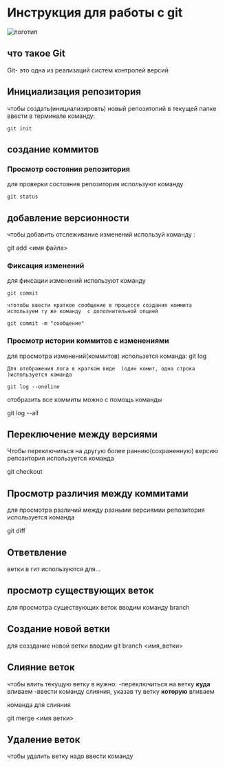 # **Инструкция для работы с git**

![логотип](geak.jpg)
## что такое Git

Git- это одна из реализаций систем контролей версий

## Инициализация  репозитория

чтобы создать(инициализировть) новый  репозитопий в текущей папке ввести в терминале команду:

    git init

## создание коммитов    

### Просмотр состояния репозитория

для проверки состояния репозитория используют команду 

    git status

## добавление версионности

чтобы добавить отслеживание изменений  используй команду : 

git add <имя файла>

### Фиксация изменений 

для фиксации изменений используют команду 

    git commit

    чтотобы ввести краткое сообщение в процессе создания коммита используем ту же команду  с дополнительной опцией
    
    git commit -m "сообщение"

### Просмотр истории коммитов с изменениями

для просмотра изменений(коммитов) использется команда:
    git log

    Для отображения лога в кратком виде  (один комит, одна строка )используется команда

    git log --oneline

отобразить все коммиты можно с помощь команды

git log --all

## Переключение между версиями

Чтобы переключиться на другую более раннию(сохраненную) версию репозитория используется команда

git checkout 

## Просмотр различия между коммитами

для просмотра различий между разными версиямии репозитория используется команда

git diff

## Ответвление

ветки в гит используются для...

## просмотр существующих веток

для просмотра существующих веток вводим команду branch

## Создание новой ветки

для созздание новой ветки вводим git branch <имя_ветки>

## Слияние веток

чтобы влить текущую ветку в нужно: 
-переключиться на ветку **куда** вливаем
-ввести команду слияния, указав ту ветку **которую** вливаем

команда для слияния

git merge <имя ветки>

## Удаление веток

 чтобы удалить ветку надо ввести команду